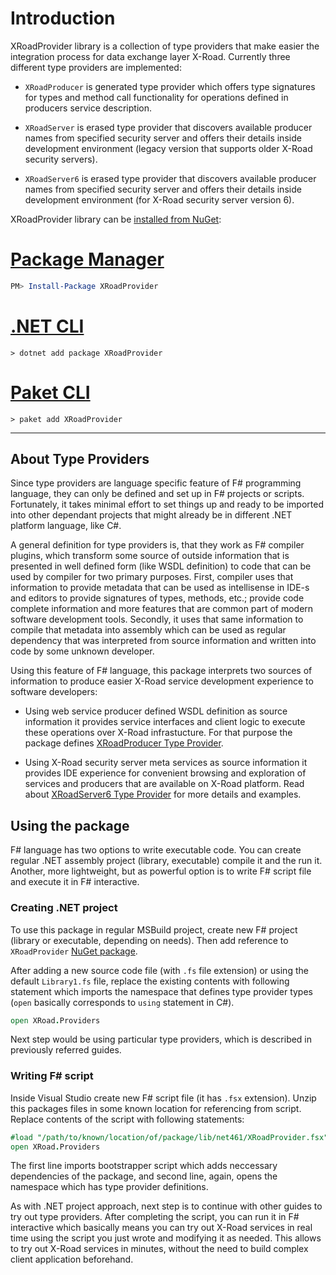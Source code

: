 # Introduction #

XRoadProvider library is a collection of type providers that make easier the integration process for
data exchange layer X-Road. Currently three different type providers are implemented:

* `XRoadProducer` is generated type provider which offers type signatures for types and method call
functionality for operations defined in producers service description.

* `XRoadServer` is erased type provider that discovers available producer names from specified
security server and offers their details inside development environment (legacy version that supports
older X-Road security servers).

* `XRoadServer6` is erased type provider that discovers available producer names from specified
security server and offers their details inside development environment (for X-Road security server
version 6).

XRoadProvider library can be [installed from NuGet](https://nuget.org/packages/XRoadProvider):

# [Package Manager](#tab/package-manager)

```powershell
PM> Install-Package XRoadProvider
```

# [.NET CLI](#tab/nuget)

```DOS
> dotnet add package XRoadProvider
```

# [Paket CLI](#tab/paket)

```DOS
> paket add XRoadProvider
```

***


## About Type Providers ##

Since type providers are language specific feature of F# programming language,
they can only be defined and set up in F# projects or scripts. Fortunately, it
takes minimal effort to set things up and ready to be imported into other dependant
projects that might already be in different .NET platform language, like C#.

A general definition for type providers is, that they work as F# compiler plugins,
which transform some source of outside information that is presented in well
defined form (like WSDL definition) to code that can be used by compiler for
two primary purposes. First, compiler uses that information to provide metadata
that can be used as intellisense in IDE-s and editors to provide signatures of
types, methods, etc.; provide code complete information and more features that
are common part of modern software development tools. Secondly, it uses that
same information to compile that metadata into assembly which can be used as
regular dependency that was interpreted from source information and written into
code by some unknown developer.

Using this feature of F# language, this package interprets two sources of
information to produce easier X-Road service development experience to software
developers:

* Using web service producer defined WSDL definition as source information it
provides service interfaces and client logic to execute these operations over
X-Road infrastucture. For that purpose the package defines
[XRoadProducer Type Provider](xroad-producer-provider.md).

* Using X-Road security server meta services as source information it provides
IDE experience for convenient browsing and exploration of services and producers
that are available on X-Road platform. Read about [XRoadServer6 Type Provider](xroad-server-provider.md) for more details and examples.


## Using the package ##

F# language has two options to write executable code. You can create regular
.NET assembly project (library, executable) compile it and the run it. Another,
more lightweight, but as powerful option is to write F# script file and execute
it in F# interactive.


### Creating .NET project ###

To use this package in regular MSBuild project, create new F# project (library
or executable, depending on needs). Then add reference to `XRoadProvider`
[NuGet package](https://www.nuget.org/packages/XRoadProvider/).

After adding a new source code file (with `.fs` file extension) or using the
default `Library1.fs` file, replace the existing contents with following
statement which imports the namespace that defines type provider types (`open`
basically corresponds to `using` statement in C#).

```fsharp
open XRoad.Providers
```

Next step would be using particular type providers, which is described in
previously referred guides.


### Writing F# script ###

Inside Visual Studio create new F# script file (it has `.fsx` extension). Unzip
this packages files in some known location for referencing from script. Replace
contents of the script with following statements:

```fsharp
#load "/path/to/known/location/of/package/lib/net461/XRoadProvider.fsx"
open XRoad.Providers
```

The first line imports bootstrapper script which adds neccessary dependencies
of the package, and second line, again, opens the namespace which has type
provider definitions.

As with .NET project approach, next step is to continue with other guides to
try out type providers. After completing the script, you can run it in F#
interactive which basically means you can try out X-Road services in real time
using the script you just wrote and modifying it as needed. This allows to try
out X-Road services in minutes, without the need to build complex client
application beforehand.
